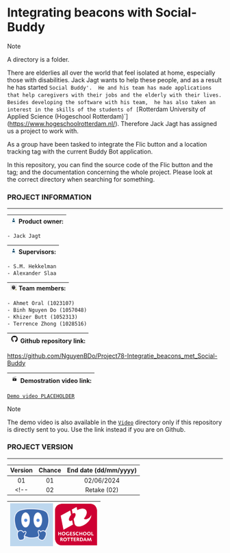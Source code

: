 # Integrating beacons with Social-Buddy



<!-- The whole documentation are entirely written in English, 
except some may be written in both Dutch and English when the target readers are considered. <br> -->
<!-- > Voor netherlands, bezoek []`README_nl.md`](./README_nl.md). -->

> [!NOTE]
> A directory is a folder.

There are elderlies all over the world that feel isolated at home, 
especially those with disabilities. Jack Jagt wants to help these people, 
and as a result he has started `Social Buddy'. 
He and his team has made applications that help caregivers with their jobs and the elderly with their lives. 
Besides developing the software with his team, 
he has also taken an interest in the skills of the students of
[`Rotterdam University of Applied Science (Hogeschool Rotterdam)`](https://www.hogeschoolrotterdam.nl/).
Therefore Jack Jagt has assigned us a project to work with.
    
As a group have been tasked to integrate the Flic button 
and a location tracking tag with the current Buddy Bot application.

In this repository, you can find the source code of the Flic button and the tag; 
and the documentation concerning the whole project. 
Please look at the correct directory when searching for something.


### PROJECT INFORMATION
---

| <img src="./README_media/PO-vector-graphics.jpg" alt="po-vector-graphics" width="16"/> Product owner: |
| :---------------------------------------------------------------------------------------------------- |

	- Jack Jagt

| <img src="./README_media/PO-vector-graphics.jpg" alt="po-vector-graphics" width="16"/> Supervisors: |
| :-------------------------------------------------------------------------------------------------- |

	- S.M. Hekkelman
    - Alexander Slaa

| <img src="./README_media/team-vector-graphics.jpg" alt="team-vector-graphics" width="16"/>  Team members: |
| :-------------------------------------------------------------------------------------------------------- |

    - Ahmet Oral (1023107)
    - Binh Nguyen Do (1057048)
    - Khizer Butt (1052313)
    - Terrence Zhong (1028516)


| <img src="./README_media/GitHub-Logo.png" alt="github-logo" width="20"/> Github repository link: |
| :----------------------------------------------------------------------------------------------- |

https://github.com/NguyenBDo/Project78-Integratie_beacons_met_Social-Buddy

| <img src="./README_media/Video_img.jpg" alt="video-vector-graphics" width="20"/> Demostration video link: |
| :-------------------------------------------------------------------------------------------------------- |

[`Demo video PLACEHOLDER`](https://google.com)

> [!NOTE]
> The demo video is also available in the [`Video`](./Documentation/Media/Video/) directory
> only if this repository is directly sent to you. Use the link instead if you are on Github.

### PROJECT VERSION
---
| Version 	| Chance     	| End date (dd/mm/yyyy)	    |
| :-------:	| :-----------:	| :-----------------------: |
| 01		| 		01		| 02/06/2024 				|
<!-- | 02  	 	| Retake (02)   | 30/06/2024				| -->




<!-- <img src= "./README_media/Social_Buddy-logo.png" width= "1000" alt= "social-buddy-avatar-logo">  -->


| <img src= "./README_media/Social_Buddy-logo.png" width="100" alt= "social-buddy-avatar-logo"> <img src= "./README_media/HogeschoolRotterdam_logo.png" width="100" alt= "hogeschool-rotterdam-Logo"> |
| :-------------------------------------------------------------------------------------------------------------------------------------------------------------------------------------------------- |
